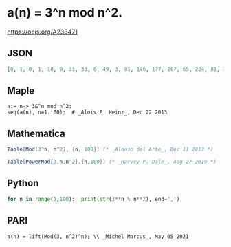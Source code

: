 # a\(n\) \= 3^n mod n^2\.
https://oeis.org/A233471
## JSON
```JSON
[0, 1, 0, 1, 18, 9, 31, 33, 0, 49, 3, 81, 146, 177, 207, 65, 224, 81, 307, 1, 342, 9, 118, 225, 68, 529, 0, 753, 467, 549, 623, 641, 27, 757, 607, 81, 632, 389, 846, 801, 905, 981, 261, 81, 243, 1757, 1554, 2241, 2383, 249, 792, 1329, 851, 729, 1332, 2529, 1737, 2793, 298]
```
## Maple
```Maple
a:= n-> 3&^n mod n^2:
seq(a(n), n=1..60);  # _Alois P. Heinz_, Dec 22 2013
```
## Mathematica
```Mathematica
Table[Mod[3^n, n^2], {n, 100}] (* _Alonso del Arte_, Dec 11 2013 *)
```
```Mathematica
Table[PowerMod[3,n,n^2],{n,100}] (* _Harvey P. Dale_, Aug 27 2019 *)
```
## Python
```Python
for n in range(1,100):  print(str(3**n % n**2), end=',')
```
## PARI
```PARI
a(n) = lift(Mod(3, n^2)^n); \\ _Michel Marcus_, May 05 2021
```
